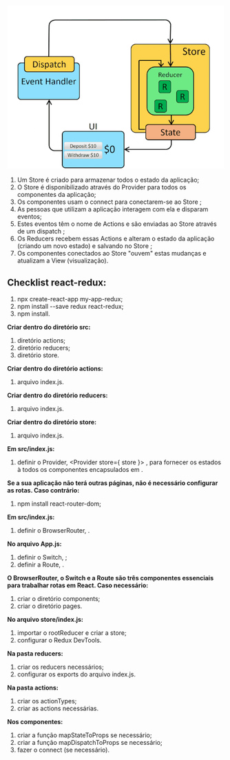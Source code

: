 ![Fluxo Redux](fluxo-react-redux.gif)

1. Um Store é criado para armazenar todos o estado da aplicação;
2.  O Store é disponibilizado através do Provider para todos os componentes da aplicação;
3.  Os componentes usam o connect para conectarem-se ao Store ;
4.  As pessoas que utilizam a aplicação interagem com ela e disparam eventos;
5.  Estes eventos têm o nome de Actions e são enviadas ao Store através de um dispatch ;
6.  Os Reducers recebem essas Actions e alteram o estado da aplicação (criando um novo estado) e salvando no Store ;
7.  Os componentes conectados ao Store "ouvem" estas mudanças e atualizam a View (visualização).

## Checklist react-redux:

1. npx create-react-app my-app-redux;
2. npm install --save redux react-redux;
3. npm install.

**Criar dentro do diretório src:**

1. diretório actions;
2. diretório reducers;
3. diretório store.

**Criar dentro do diretório actions:**

1. arquivo index.js.

**Criar dentro do diretório reducers:**

1. arquivo index.js.

**Criar dentro do diretório store:**

1. arquivo index.js.

**Em src/index.js:**

1. definir o Provider, <Provider store={ store }> , para fornecer os estados à todos os componentes encapsulados em <App />.

**Se a sua aplicação não terá outras páginas, não é necessário configurar as rotas. Caso contrário:**

1. npm install react-router-dom;

**Em src/index.js:**

1. definir o BrowserRouter, <BrowserRouter>.

**No arquivo App.js:**

1. definir o Switch, <Switch>;
2. definir a Route, <Route>.

**O BrowserRouter, o Switch e a Route são três componentes essenciais para trabalhar rotas em React. Caso necessário:**

1. criar o diretório components;
2. criar o diretório pages.

**No arquivo store/index.js:**

1. importar o rootReducer e criar a store;
2. configurar o Redux DevTools.

**Na pasta reducers:**

1. criar os reducers necessários;
2. configurar os exports do arquivo index.js.

**Na pasta actions:**

1. criar os actionTypes;
2. criar as actions necessárias.

**Nos componentes:**

1. criar a função mapStateToProps se necessário;
2. criar a função mapDispatchToProps se necessário;
3. fazer o connect (se necessário).
